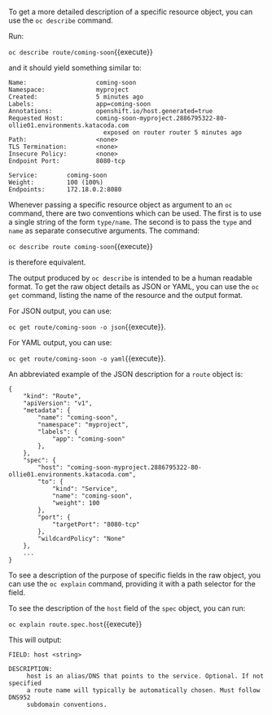 To get a more detailed description of a specific resource object, you can use the ``oc describe`` command.

Run:

``oc describe route/coming-soon``{{execute}}

and it should yield something similar to:

```
Name:                   coming-soon
Namespace:              myproject
Created:                5 minutes ago
Labels:                 app=coming-soon
Annotations:            openshift.io/host.generated=true
Requested Host:         coming-soon-myproject.2886795322-80-ollie01.environments.katacoda.com
                          exposed on router router 5 minutes ago
Path:                   <none>
TLS Termination:        <none>
Insecure Policy:        <none>
Endpoint Port:          8080-tcp

Service:        coming-soon
Weight:         100 (100%)
Endpoints:      172.18.0.2:8080
```

Whenever passing a specific resource object as argument to an ``oc`` command, there are two conventions which can be used. The first is to use a single string of the form ``type/name``. The second is to pass the ``type`` and ``name`` as separate consecutive arguments. The command:

``oc describe route coming-soon``{{execute}}

is therefore equivalent.

The output produced by ``oc describe`` is intended to be a human readable format. To get the raw object details as JSON or YAML, you can use the ``oc get`` command, listing the name of the resource and the output format.

For JSON output, you can use:

``oc get route/coming-soon -o json``{{execute}}.

For YAML output, you can use:

``oc get route/coming-soon -o yaml``{{execute}}.

An abbreviated example of the JSON description for a ``route`` object is:

```
{
    "kind": "Route",
    "apiVersion": "v1",
    "metadata": {
        "name": "coming-soon",
        "namespace": "myproject",
        "labels": {
            "app": "coming-soon"
        },
    },
    "spec": {
        "host": "coming-soon-myproject.2886795322-80-ollie01.environments.katacoda.com",
        "to": {
            "kind": "Service",
            "name": "coming-soon",
            "weight": 100
        },
        "port": {
            "targetPort": "8080-tcp"
        },
        "wildcardPolicy": "None"
    },
    ...
}
```

To see a description of the purpose of specific fields in the raw object, you can use the ``oc explain`` command, providing it with a path selector for the field.

To see the description of the ``host`` field of the ``spec`` object, you can run:

``oc explain route.spec.host``{{execute}}

This will output:

```
FIELD: host <string>

DESCRIPTION:
     host is an alias/DNS that points to the service. Optional. If not specified
     a route name will typically be automatically chosen. Must follow DNS952
     subdomain conventions.
```
